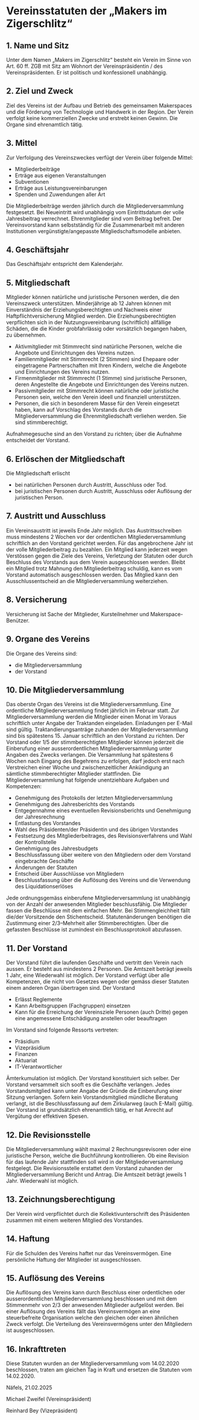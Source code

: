 # Vereinsstatuten der „Makers im Zigerschlitz“

## 1. Name und Sitz

Unter dem Namen „Makers im Zigerschlitz“ besteht ein Verein im Sinne von Art. 60 ff. ZGB mit Sitz am Wohnort der Vereinspräsidentin / des Vereinspräsidenten. Er ist politisch und konfessionell unabhängig.

## 2. Ziel und Zweck

Ziel des Vereins ist der Aufbau und Betrieb des gemeinsamen Makerspaces und die Förderung von Technologie und Handwerk in der Region. Der Verein verfolgt keine kommerziellen Zwecke und erstrebt keinen Gewinn. Die Organe sind ehrenamtlich tätig.

## 3. Mittel

Zur Verfolgung des Vereinszweckes verfügt der Verein über folgende Mittel:

- Mitgliederbeiträge
- Erträge aus eigenen Veranstaltungen
- Subventionen
- Erträge aus Leistungsvereinbarungen
- Spenden und Zuwendungen aller Art

Die Mitgliederbeiträge werden jährlich durch die Mitgliederversammlung festgesetzt. Bei Neueintritt wird unabhängig vom Eintrittsdatum der volle Jahresbeitrag verrechnet. Ehrenmitglieder sind vom Beitrag befreit. Der Vereinsvorstand kann selbstständig für die Zusammenarbeit mit anderen Institutionen vergünstigte/angepasste Mitgliedschaftsmodelle anbieten.

## 4. Geschäftsjahr

Das Geschäftsjahr entspricht dem Kalenderjahr.

## 5. Mitgliedschaft

Mitglieder können natürliche und juristische Personen werden, die den Vereinszweck unterstützen.
Minderjährige ab 12 Jahren können mit Einverständnis der Erziehungsberechtigten und Nachweis einer Haftpflichtversicherung Mitglied werden. Die Erziehungsberechtigten verpflichten sich in der Nutzungsvereinbarung (schriftlich) allfällige Schäden, die die Kinder grobfahrlässig oder vorsätzlich begangen haben, zu übernehmen.

- Aktivmitglieder mit Stimmrecht sind natürliche Personen, welche die Angebote und Einrichtungen des Vereins nutzen.
- Familienmitglieder mit Stimmrecht (2 Stimmen) sind Ehepaare oder eingetragene Partnerschaften mit Ihren Kindern, welche die Angebote und Einrichtungen des Vereins nutzen.
- Firmenmitglieder mit Stimmrecht (1 Stimme) sind juristische Personen, deren Angestellte die Angebote und Einrichtungen des Vereins nutzen.
- Passivmitglieder mit Stimmrecht können natürliche oder juristische Personen sein, welche den Verein ideell und finanziell unterstützen.
- Personen, die sich in besonderem Masse für den Verein eingesetzt haben, kann auf Vorschlag des Vorstands durch die Mitgliederversammlung die Ehrenmitgliedschaft verliehen werden. Sie sind stimmberechtigt.

Aufnahmegesuche sind an den Vorstand zu richten; über die Aufnahme entscheidet der Vorstand.

## 6. Erlöschen der Mitgliedschaft

Die Mitgliedschaft erlischt

- bei natürlichen Personen durch Austritt, Ausschluss oder Tod.
- bei juristischen Personen durch Austritt, Ausschluss oder Auflösung der juristischen Person.

## 7. Austritt und Ausschluss

Ein Vereinsaustritt ist jeweils Ende Jahr möglich. Das Austrittsschreiben muss mindestens 2 Wochen vor der ordentlichen Mitgliederversammlung schriftlich an den Vorstand gerichtet werden. Für das angebrochene Jahr ist der volle Mitgliederbeitrag zu bezahlen. Ein Mitglied kann jederzeit wegen Verstössen gegen die Ziele des Vereins, Verletzung der Statuten oder durch Beschluss des Vorstands aus dem Verein ausgeschlossen werden. Bleibt ein Mitglied trotz Mahnung den Mitgliederbeitrag schuldig, kann es vom Vorstand automatisch ausgeschlossen werden.
Das Mitglied kann den Ausschlussentscheid an die Mitgliederversammlung weiterziehen.

## 8. Versicherung

Versicherung ist Sache der Mitglieder, Kursteilnehmer und Makerspace-Benützer.

## 9. Organe des Vereins

Die Organe des Vereins sind:

- die Mitgliederversammlung
- der Vorstand

## 10. Die Mitgliederversammlung

Das oberste Organ des Vereins ist die Mitgliederversammlung. Eine ordentliche Mitgliederversammlung findet jährlich im Februar statt.
Zur Mitgliederversammlung werden die Mitglieder einen Monat im Voraus schriftlich unter Angabe der Traktanden eingeladen. Einladungen per E-Mail sind gültig. Traktandierungsanträge zuhanden der Mitgliederversammlung sind bis spätestens 15. Januar schriftlich an den Vorstand zu richten.
Der Vorstand oder 1/5 der stimmberechtigten Mitglieder können jederzeit die Einberufung einer ausserordentlichen Mitgliederversammlung unter Angaben des Zwecks verlangen. Die Versammlung hat spätestens 6 Wochen nach Eingang des Begehrens zu erfolgen, darf jedoch erst nach Verstreichen einer Woche und zwischenzeitlicher Ankündigung an sämtliche stimmberechtigter Mitglieder stattfinden.
Die Mitgliederversammlung hat folgende unentziehbare Aufgaben und Kompetenzen:

- Genehmigung des Protokolls der letzten Mitgliederversammlung
- Genehmigung des Jahresberichts des Vorstands
- Entgegennahme eines eventuellen Revisionsberichts und Genehmigung der Jahresrechnung
- Entlastung des Vorstandes
- Wahl des Präsidenten/der Präsidentin und des übrigen Vorstandes
- Festsetzung des Mitgliederbeitrages, des Revisionsverfahrens und Wahl der Kontrollstelle
- Genehmigung des Jahresbudgets
- Beschlussfassung über weitere von den Mitgliedern oder dem Vorstand eingebrachte Geschäfte
- Änderungen der Statuten
- Entscheid über Ausschlüsse von Mitgliedern
- Beschlussfassung über die Auflösung des Vereins und die Verwendung des Liquidationserlöses

Jede ordnungsgemäss einberufene Mitgliederversammlung ist unabhängig von der Anzahl der anwesenden Mitglieder beschlussfähig.
Die Mitglieder fassen die Beschlüsse mit dem einfachen Mehr. Bei Stimmengleichheit fällt die/der Vorsitzende den Stichentscheid.
Statutenänderungen benötigen die Zustimmung einer 2/3–Mehrheit aller Stimmberechtigten.
Über die gefassten Beschlüsse ist zumindest ein Beschlussprotokoll abzufassen.

## 11. Der Vorstand

Der Vorstand führt die laufenden Geschäfte und vertritt den Verein nach aussen. Er besteht aus mindestens 2 Personen. Die Amtszeit beträgt jeweils 1 Jahr, eine Wiederwahl ist möglich. Der Vorstand verfügt über alle Kompetenzen, die nicht von Gesetzes wegen oder gemäss dieser Statuten einem anderen Organ übertragen sind.
Der Vorstand

- Erlässt Reglemente
- Kann Arbeitsgruppen (Fachgruppen) einsetzen
- Kann für die Erreichung der Vereinsziele Personen (auch Dritte) gegen eine angemessene Entschädigung anstellen oder beauftragen

Im Vorstand sind folgende Ressorts vertreten:

- Präsidium
- Vizepräsidium
- Finanzen
- Aktuariat
- IT-Verantwortlicher

Ämterkumulation ist möglich. Der Vorstand konstituiert sich selber.
Der Vorstand versammelt sich sooft es die Geschäfte verlangen. Jedes Vorstandsmitglied kann unter Angabe der Gründe die Einberufung einer Sitzung verlangen.
Sofern kein Vorstandsmitglied mündliche Beratung verlangt, ist die Beschlussfassung auf dem Zirkularweg (auch E-Mail) gültig.
Der Vorstand ist grundsätzlich ehrenamtlich tätig, er hat Anrecht auf Vergütung der effektiven Spesen.

## 12. Die Revisionsstelle

Die Mitgliederversammlung wählt maximal 2 Rechnungsrevisoren oder eine juristische Person, welche die Buchführung kontrollieren. Ob eine Revision für das laufende Jahr stattfinden soll wird in der Mitgliederversammlung festgelegt.
Die Revisionsstelle erstattet dem Vorstand zuhanden der Mitgliederversammlung Bericht und Antrag.
Die Amtszeit beträgt jeweils 1 Jahr. Wiederwahl ist möglich.

## 13. Zeichnungsberechtigung

Der Verein wird verpflichtet durch die Kollektivunterschrift des Präsidenten zusammen mit einem weiteren Mitglied des Vorstandes.

## 14. Haftung

Für die Schulden des Vereins haftet nur das Vereinsvermögen. Eine persönliche Haftung der Mitglieder ist ausgeschlossen.

## 15. Auflösung des Vereins

Die Auflösung des Vereins kann durch Beschluss einer ordentlichen oder ausserordentlichen Mitgliederversammlung beschlossen und mit dem Stimmenmehr von 2/3 der anwesenden Mitglieder aufgelöst werden.
Bei einer Auflösung des Vereins fällt das Vereinsvermögen an eine steuerbefreite Organisation welche den gleichen oder einen ähnlichen Zweck verfolgt. Die Verteilung des Vereinsvermögens unter den Mitgliedern ist ausgeschlossen.

## 16. Inkrafttreten

Diese Statuten wurden an der Mitgliederversammlung vom 14.02.2020 beschlossen, traten am gleichen Tag in Kraft und ersetzen die Statuten vom 14.02.2020.

Näfels, 21.02.2025

Michael Zweifel (Vereinspräsident)

Reinhard Bey (Vizepräsident)
